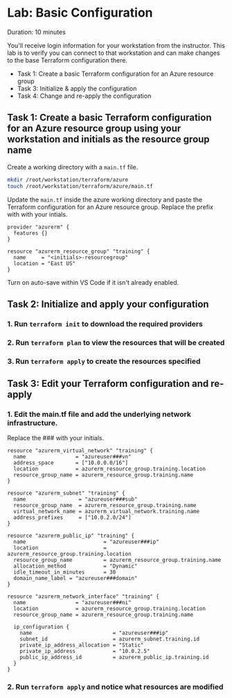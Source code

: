 # Lab: Basic Configuration

Duration: 10 minutes

You'll receive login information for your workstation from the instructor. This lab is to verify you can connect to that workstation and can make changes to the base Terraform configuration there.

- Task 1: Create a basic Terraform configuration for an Azure resource group
- Task 3: Initialize & apply the configuration
- Task 4: Change and re-apply the configuration


## Task 1: Create a basic Terraform configuration for an Azure resource group using your workstation and initials as the resource group name

Create a working directory with a `main.tf` file.

```bash
mkdir /root/workstation/terraform/azure
touch /root/workstation/terraform/azure/main.tf
```

Update the `main.tf` inside the azure working directory and paste the Terraform configuration for an Azure resource group.  Replace the prefix with with your intials.
```
provider "azurerm" {
  features {}
}

resource "azurerm_resource_group" "training" {
  name     = "<initials>-resourcegroup"
  location = "East US"
}
```

Turn on auto-save within VS Code if it isn't already enabled.


## Task 2: Initialize and apply your configuration

### 1. Run `terraform init` to download the required providers
### 2. Run `terraform plan` to view the resources that will be created
### 3. Run `terraform apply` to create the resources specified


## Task 3: Edit your Terraform configuration and re-apply

### 1. Edit the main.tf file and add the underlying network infrastructure.

Replace the ### with your initials.

```
resource "azurerm_virtual_network" "training" {
  name                = "azureuser###vn"
  address_space       = ["10.0.0.0/16"]
  location            = azurerm_resource_group.training.location
  resource_group_name = azurerm_resource_group.training.name
}

resource "azurerm_subnet" "training" {
  name                 = "azureuser###sub"
  resource_group_name  = azurerm_resource_group.training.name
  virtual_network_name = azurerm_virtual_network.training.name
  address_prefixes     = ["10.0.2.0/24"]
}

resource "azurerm_public_ip" "training" {
  name                         = "azureuser###ip"
  location                     = azurerm_resource_group.training.location
  resource_group_name          = azurerm_resource_group.training.name
  allocation_method            = "Dynamic"
  idle_timeout_in_minutes      = 30
  domain_name_label = "azureuser###domain"
}

resource "azurerm_network_interface" "training" {
  name                = "azureuser###ni"
  location            = azurerm_resource_group.training.location
  resource_group_name = azurerm_resource_group.training.name

  ip_configuration {
    name                          = "azureuser###ip"
    subnet_id                     = azurerm_subnet.training.id
    private_ip_address_allocation = "Static"
    private_ip_address            = "10.0.2.5"
    public_ip_address_id          = azurerm_public_ip.training.id
  }
}
```
### 2. Run `terraform apply` and notice what resources are modified
